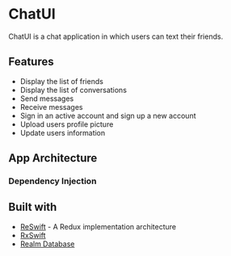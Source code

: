 # ChatUI
ChatUI is a chat application in which users can text their friends.
## Features
* Display the list of friends
* Display the list of conversations
* Send messages
* Receive messages
* Sign in an active account and sign up a new account
* Upload users profile picture
* Update users information
## App Architecture
### Dependency Injection

## Built with
* [ReSwift](https://https://github.com/ReSwift/ReSwift/) - A Redux implementation architecture
* [RxSwift](https://github.com/ReactiveX/RxSwift/)
* [Realm Database](https://github.com/realm/realm-cocoa/)
